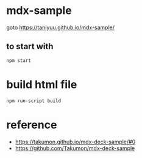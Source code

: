 # mdx-sample
goto https://taniyuu.github.io/mdx-sample/

## to start with
```
npm start
```

# build html file
```
npm run-script build
```

# reference
- https://takumon.github.io/mdx-deck-sample/#0
- https://github.com/Takumon/mdx-deck-sample